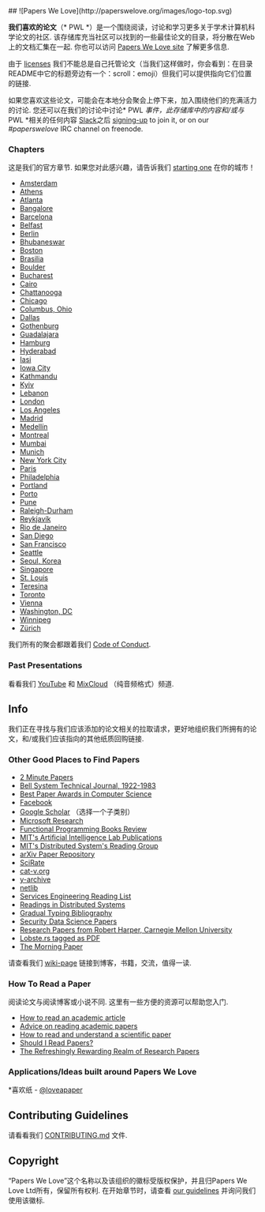 <div class="github-widget" data-repo="papers-we-love/papers-we-love"></div>
﻿## ![Papers We Love](http://paperswelove.org/images/logo-top.svg)

 **我们喜欢的论文**（* PWL *）是一个围绕阅读，讨论和学习更多关于学术计算机科学论文的社区.  该存储库充当社区可以找到的一些最佳论文的目录，将分散在Web上的文档汇集在一起​​.  你也可以访问 [Papers We Love site](http://paperswelove.org/) 了解更多信息.

由于 [licenses](https://github.com/papers-we-love/papers-we-love/blob/master/.github/CONTRIBUTING.md#respect-content-licenses) 我们不能总是自己托管论文（当我们这样做时，你会看到：在目录README中它的标题旁边有一个：scroll：emoji）但我们可以提供指向它们位置的链接.

 如果您喜欢这些论文，可能会在本地分会聚会上停下来，加入围绕他们的充满活力的讨论.  您还可以在我们的讨论中讨论* PWL *事件，此存储库中的内容和/或与* PWL *相关的​​任何内容 [Slack](https://paperswelove.slack.com/messages/general/)之后 [signing-up](http://papersweloveslack.herokuapp.com/) to join it, or on our *#paperswelove* IRC channel on freenode. 

### Chapters

 这是我们的官方章节.  如果您对此感兴趣，请告诉我们 [starting one](https://github.com/papers-we-love/papers-we-love/wiki/Creating-a-PWL-chapter) 在你的城市！

* [Amsterdam](http://www.meetup.com/papers-we-love-amsterdam/)
* [Athens](https://www.meetup.com/Papers-We-Love-Athens)
* [Atlanta](https://www.meetup.com/Papers-We-Love-Atlanta)
* [Bangalore](http://www.meetup.com/Papers-we-love-Bangalore/)
* [Barcelona](https://www.meetup.com/papers-we-love-bcn/)
* [Belfast](http://www.meetup.com/Papers-We-Love-Belfast/)
* [Berlin](http://www.meetup.com/Papers-We-Love-Berlin/)
* [Bhubaneswar](https://www.facebook.com/groups/pwlbbsr/)
* [Boston](http://www.meetup.com/Papers-We-Love-Boston-Cambridge/)
* [Brasilia](http://www.meetup.com/papers-we-love-bsb)
* [Boulder](http://www.meetup.com/Papers-We-Love-Boulder/)
* [Bucharest](http://www.meetup.com/papers-we-love-bucharest/)
* [Cairo](http://www.meetup.com/Papers-We-Love-Cairo/)
* [Chattanooga](http://www.meetup.com/Papers-We-Love-Chattanooga/)
* [Chicago](http://www.meetup.com/papers-we-love-chicago/)
* [Columbus, Ohio](http://www.meetup.com/Papers-We-Love-Columbus/)
* [Dallas](http://www.papersdallas.com/)
* [Gothenburg](https://www.meetup.com/Papers-We-Love-Gothenburg/)
* [Guadalajara](https://www.facebook.com/pwlgdl/)
* [Hamburg](http://www.meetup.com/Papers-We-Love-Hamburg/)
* [Hyderabad](http://www.meetup.com/papers-we-love-hyderabad/)
* [Iasi](http://www.meetup.com/Papers-We-Love-Iasi/)
* [Iowa City](https://www.meetup.com/techcorridorio)
* [Kathmandu](https://www.facebook.com/groups/PapersWeLoveKathmandu/)
* [Kyiv](https://www.facebook.com/groups/PapersWeLoveKyiv)
* [Lebanon](http://www.paperswelovelb.club)
* [London](http://www.meetup.com/papers-we-love-london)
* [Los Angeles](http://www.meetup.com/papers-we-love-la)
* [Madrid](http://www.meetup.com/Papers-We-Love-Madrid/)
* [Medellín](https://www.meetup.com/paperswelovemde/)
* [Montreal](http://www.meetup.com/Papers-We-Love-Montreal/)
* [Mumbai](https://www.meetup.com/Papers-We-Love-Mumbai/)
* [Munich](http://www.meetup.com/Papers-We-Love-Munich/)
* [New York City](http://www.meetup.com/papers-we-love/)
* [Paris](http://www.meetup.com/Papers-We-Love-Paris/)
* [Philadelphia](http://www.meetup.com/Papers-We-Love-Philadelphia/)
* [Portland](http://www.meetup.com/Papers-We-Love-PDX/)
* [Porto](https://www.meetup.com/Papers-We-Love-Porto)
* [Pune](http://www.meetup.com/Doo-Things)
* [Raleigh-Durham](https://www.meetup.com/Papers-We-Love-Raleigh-Durham/)
* [Reykjavík](http://www.meetup.com/Papers-We-Love-Reykjavik)
* [Rio de Janeiro](https://www.meetup.com/pt-BR/papers-we-love-rio-de-janeiro/)
* [San Diego](http://www.meetup.com/Papers-We-Love-San-Diego/)
* [San Francisco](http://www.meetup.com/papers-we-love-too/)
* [Seattle](http://www.meetup.com/Papers-We-Love-Seattle/)
* [Seoul, Korea](http://www.meetup.com/seoul-tech-society)
* [Singapore](https://www.facebook.com/groups/paperswelovesg/)
* [St. Louis](http://www.meetup.com/Papers-We-Love-in-saint-louis/)
* [Teresina](https://www.meetup.com/pt-BR/Papers-We-Love-Teresina/)
* [Toronto](http://www.meetup.com/Papers-We-Love-Toronto/)
* [Vienna](http://www.meetup.com/Papers-We-Love-Vienna/)
* [Washington, DC](http://www.meetup.com/Papers-We-Love-DC-NoVA/)
* [Winnipeg](http://pwlwpg.ca/)
* [Zürich](https://www.meetup.com/Papers-we-love-Zurich/)

我们所有的聚会都跟着我们 [Code of Conduct](https://github.com/papers-we-love/papers-we-love/blob/master/CODE_OF_CONDUCT.md).

### Past Presentations

看看我们 [YouTube](https://www.youtube.com/user/PapersWeLove) 和 [MixCloud](https://www.mixcloud.com/paperswelove/) （纯音频格式）频道.

## Info

我们正在寻找与我们应该添加的论文相关的拉取请求，更好地组织我们所拥有的论文，和/或我们应该指向的其他纸质回购链接.

### Other Good Places to Find Papers

* [2 Minute Papers](https://www.youtube.com/user/keeroyz)
* [Bell System Technical Journal, 1922-1983](https://www.alcatel-lucent.com/bell-labs-journals)
* [Best Paper Awards in Computer Science](http://jeffhuang.com/best_paper_awards.html)
* [Facebook](https://research.fb.com/publications/)
* [Google Scholar](http://scholar.google.com/citations?view_op=top_venues&hl=en&vq=eng) （选择一个子类别）
* [Microsoft Research](http://research.microsoft.com/apps/catalog/default.aspx?t=publications)
* [Functional Programming Books Review](http://alexott.net/en/fp/books/)
* [MIT's Artificial Intelligence Lab Publications](http://dspace.mit.edu/handle/1721.1/39813)
* [MIT's Distributed System's Reading Group](http://dsrg.pdos.csail.mit.edu/)
* [arXiv Paper Repository](http://arxiv.org/)
* [SciRate](https://scirate.com/)
* [cat-v.org](http://doc.cat-v.org/)
* [y-archive](http://yarchive.net/comp/index.html)
* [netlib](http://www.netlib.org/)
* [Services Engineering Reading List](https://github.com/mmcgrana/services-engineering)
* [Readings in Distributed Systems](http://christophermeiklejohn.com/distributed/systems/2013/07/12/readings-in-distributed-systems.html)
* [Gradual Typing Bibliography](http://samth.github.io/gradual-typing-bib/)
* [Security Data Science Papers](http://www.covert.io/the-definitive-security-datascience-and-machinelearning-guide/)
* [Research Papers from Robert Harper, Carnegie Mellon University](http://www.cs.cmu.edu/~rwh/papers.html)
* [Lobste.rs tagged as PDF](https://lobste.rs/t/pdf)
* [The Morning Paper](http://blog.acolyer.org/)

请查看我们 [wiki-page](https://github.com/papers-we-love/papers-we-love/wiki/Other-Good-Sources-of-Reading-Material) 链接到博客，书籍，交流，值得一读.

### How To Read a Paper

 阅读论文与阅读博客或小说不同.  这里有一些方便的资源可以帮助您入门.

* [How to read an academic article](http://organizationsandmarkets.com/2010/08/31/how-to-read-an-academic-article/)
* [Advice on reading academic papers](https://www.cc.gatech.edu/~akmassey/posts/2012-02-15-advice-on-reading-academic-papers.html)
* [How to read and understand a scientific paper](http://violentmetaphors.com/2013/08/25/how-to-read-and-understand-a-scientific-paper-2/)
* [Should I Read Papers?](http://michaelrbernste.in/2014/10/21/should-i-read-papers.html)
* [The Refreshingly Rewarding Realm of Research Papers](https://www.youtube.com/watch?v=8eRx5Wo3xYA)
 
### Applications/Ideas built around Papers We Love

*喜欢纸 -  [@loveapaper](https://twitter.com/loveapaper)

## Contributing Guidelines

请看看我们 [CONTRIBUTING.md](https://github.com/papers-we-love/papers-we-love/blob/master/.github/CONTRIBUTING.md) 文件.

## Copyright

 “Papers We Love”这个名称以及该组织的徽标受版权保护，并且归Papers We Love Ltd所有，保留所有权利.  在开始章节时，请查看 [our guidelines](https://github.com/papers-we-love/papers-we-love/wiki/Creating-a-PWL-chapter) 并询问我们使用该徽标.
